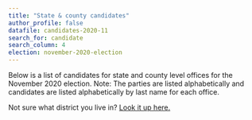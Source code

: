```yaml
---
title: "State & county candidates"
author_profile: false
datafile: candidates-2020-11
search_for: candidate
search_column: 4
election: november-2020-election
---
```

Below is a list of candidates for state and county level offices for the November 2020 election.   Note: The parties are listed alphabetically and candidates are listed alphabetically by last name for each office.

Not sure what district you live in?  [Look it up here.](https://www1.maine.gov/portal/government/edemocracy/voter_lookup.php)
